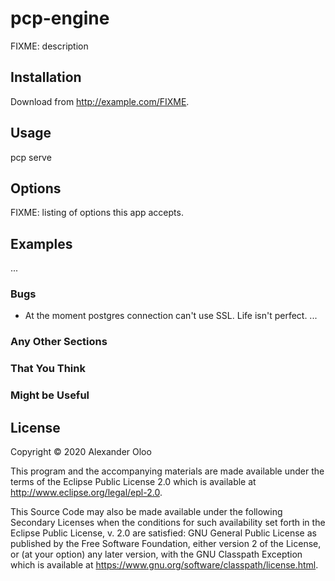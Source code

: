 # pcp-engine

FIXME: description

## Installation

Download from http://example.com/FIXME.

## Usage

pcp serve

## Options

FIXME: listing of options this app accepts.

## Examples

...

### Bugs
- At the moment postgres connection can't use SSL. Life isn't perfect. 
...

### Any Other Sections
### That You Think
### Might be Useful

## License

Copyright © 2020 Alexander Oloo

This program and the accompanying materials are made available under the
terms of the Eclipse Public License 2.0 which is available at
http://www.eclipse.org/legal/epl-2.0.

This Source Code may also be made available under the following Secondary
Licenses when the conditions for such availability set forth in the Eclipse
Public License, v. 2.0 are satisfied: GNU General Public License as published by
the Free Software Foundation, either version 2 of the License, or (at your
option) any later version, with the GNU Classpath Exception which is available
at https://www.gnu.org/software/classpath/license.html.
